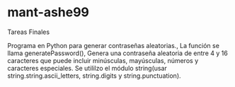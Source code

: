 # mant-ashe99
Tareas Finales

Programa en Python para generar contraseñas aleatorias., 
La función se llama generatePassword(),
Genera una contraseña aleatoria de entre 4 y 16 caracteres que puede incluir minúsculas, 
mayúsculas, números y caracteres especiales. 
Se utililzo el módulo string(usar string.string.ascii_letters,
string.digits y string.punctuation).
